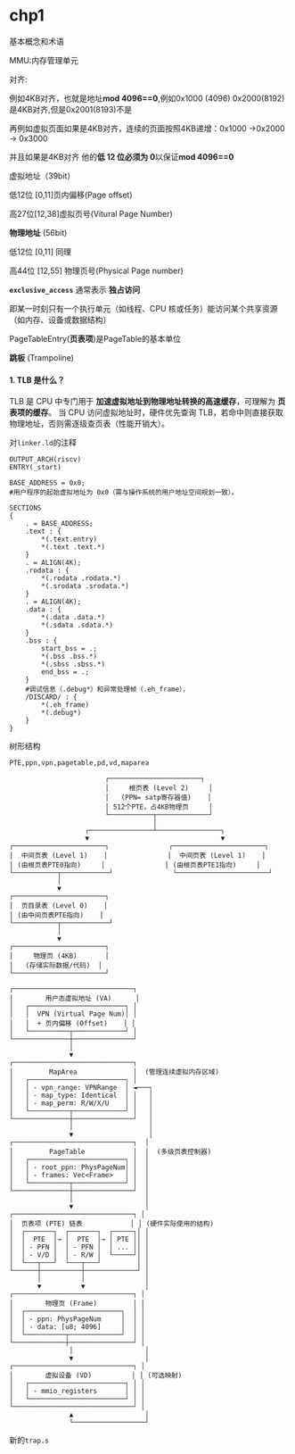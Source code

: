 # chp1

基本概念和术语

MMU:内存管理单元

对齐:

例如4KB对齐，也就是地址**mod 4096==0**,例如0x1000 (4096)  0x2000(8192)是4KB对齐,但是0x2001(8193)不是

再例如虚拟页面如果是4KB对齐，连续的页面按照4KB递增：0x1000 ->0x2000 -> 0x3000

并且如果是4KB对齐 他的**低 12 位必须为 0**以保证**mod 4096==0**





虚拟地址（39bit）

低12位 [0,11]页内偏移(Page offset)

高27位[12,38]虚拟页号(Vitural Page Number)

**物理地址** (56bit)

低12位 [0,11] 同理

高44位 [12,55] 物理页号(Physical Page number)



**`exclusive_access`** 通常表示 **独占访问**

即某一时刻只有一个执行单元（如线程、CPU 核或任务）能访问某个共享资源（如内存、设备或数据结构）

PageTableEntry(**页表项**)是PageTable的基本单位

**跳板** (Trampoline)

#### 1. **TLB 是什么？**

TLB 是 CPU 中专门用于 **加速虚拟地址到物理地址转换的高速缓存**，可理解为 **页表项的缓存**。
当 CPU 访问虚拟地址时，硬件优先查询 TLB，若命中则直接获取物理地址，否则需逐级查页表（性能开销大）。

对`linker.ld`的注释

```ld
OUTPUT_ARCH(riscv)
ENTRY(_start)

BASE_ADDRESS = 0x0;
#用户程序的起始虚拟地址为 0x0（需与操作系统的用户地址空间规划一致）。

SECTIONS
{
    . = BASE_ADDRESS;
    .text : {
        *(.text.entry)
        *(.text .text.*)
    }
    . = ALIGN(4K);
    .rodata : {
        *(.rodata .rodata.*)
        *(.srodata .srodata.*)
    }
    . = ALIGN(4K);
    .data : {
        *(.data .data.*)
        *(.sdata .sdata.*)
    }
    .bss : {
        start_bss = .;
        *(.bss .bss.*)
        *(.sbss .sbss.*)
        end_bss = .;
    }
    #调试信息（.debug*）和异常处理帧（.eh_frame），
    /DISCARD/ : {
        *(.eh_frame)
        *(.debug*)
    }
}
```

树形结构

`PTE,ppn,vpn,pagetable,pd,vd,maparea`

```
                        ┌───────────────────────┐
                        │     根页表 (Level 2)     │
                        │   (PPN= satp寄存器值)    │
                        │ 512个PTE，占4KB物理页     │
                        └───────────┬─────────────┘
                                    │
                   ┌────────────────┴────────────────┐
                   ▼                                 ▼
┌───────────────────────┐               ┌───────────────────────┐
│  中间页表 (Level 1)    │               │  中间页表 (Level 1)    │
│ (由根页表PTE0指向)     │               │ (由根页表PTE1指向)     │
└───────────┬────────────┘               └───────────────────────┘
            │                                                  
            ▼                                                  
┌───────────────────────┐                          
│  页目录表 (Level 0)    │                          
│ (由中间页表PTE指向)    │                          
└───────────┬────────────┘                          
            │                                      
            ▼                                      
┌───────────────────────┐                          
│     物理页 (4KB)       │                          
│   (存储实际数据/代码)  │                          
└───────────────────────┘                          
```



```
┌──────────────────────────────┐
│        用户态虚拟地址 (VA)      │
│   ┌────────────────────────┐ │
│   │  VPN (Virtual Page Num)│ │
│   │  + 页内偏移 (Offset)    │ │
│   └──────────┬─────────────┘ │
└──────────────┼───────────────┘
               │
               ▼
┌──────────────────────────────┐
│         MapArea              │  (管理连续虚拟内存区域)
│   ┌────────────────────────┐ │
│   │ - vpn_range: VPNRange  │ ◄───┐
│   │ - map_type: Identical  │ │   │
│   │ - map_perm: R/W/X/U    │ │   │
│   └──────────┬─────────────┘ │   │
└──────────────┼───────────────┘   │
               │                   │
               ▼                   │
┌──────────────────────────────┐  │
│         PageTable            │  │  (多级页表控制器)
│   ┌────────────────────────┐ │  │
│   │ - root_ppn: PhysPageNum│ │  │
│   │ - frames: Vec<Frame>   │ │  │
│   └──────────┬─────────────┘ │  │
└──────────────┼───────────────┘  │
               │                  │
               ▼                  │
┌──────────────────────────────┐ │
│  页表项 (PTE) 链表            │ │ (硬件实际使用的结构)
│  ┌───────┐  ┌───────┐  ┌─────┐│ │
│  │  PTE  │→ │  PTE  │→ │ PTE ││ │
│  │ - PFN │  │ - PFN │  │ ... ││ │
│  │ - V/D │  │ - R/W │  └─────┘│ │
│  └───┬───┘  └───┬───┘         │ │
└──────┼──────────┼─────────────┘ │
       │          │               │
       ▼          ▼               │
┌──────────────────────────────┐ │
│        物理页 (Frame)         │ │
│  ┌────────────────────────┐  │ │
│  │ - ppn: PhysPageNum     │  │ │
│  │ - data: [u8; 4096]     │  │ │
│  └──────────┬─────────────┘  │ │
└─────────────┼────────────────┘ │
               │                  │
               ▼                  │
┌──────────────────────────────┐ │
│        虚拟设备 (VD)          │ │ (可选映射)
│   ┌────────────────────────┐ │ │
│   │ - mmio_registers       │ │ │
│   └────────────────────────┘ │ │
└──────────────────────────────┘ │
               ▲                  │
               └──────────────────┘
```

新的`trap.s`

```assembly
```

